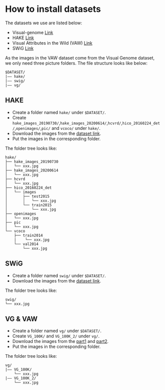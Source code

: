 # How to install datasets

The datasets we use are listed below:

- Visual-genome [Link](https://visualgenome.org/api/v0/api_home.html)
- HAKE [Link](http://hake-mvig.cn/home/)
- Visual Attributes in the Wild (VAW) [Link](https://vawdataset.com/)
- SWiG [Link](https://github.com/allenai/swig)

As the images in the VAW dataset come from the Visual Genome dataset, we only need three picture folders. The file structure looks like below:
```
$DATASET/
|–– hake/
|–– swig/
|–– vg/
```

## HAKE
- Create a folder named `hake/` under `$DATASET/`.
- Create `hake_images_20190730/`,`hake_images_20200614/`,`hcvrd/`,`hico_20160224_det/`,`openimages/`,`pic/` and `vcoco/` under `hake/`.
- Download the images from the [dataset link](https://github.com/DirtyHarryLYL/HAKE/tree/master/Images#download-images-for-hake).
- Put the images in the corresponding folder.

The folder tree looks like:
```
hake/
├── hake_images_20190730
│   └── xxx.jpg
├── hake_images_20200614
│   └── xxx.jpg
├── hcvrd
│   └── xxx.jpg
├── hico_20160224_det
│   └── images
│       ├── test2015
│       │   └── xxx.jpg
│       └── train2015
│           └── xxx.jpg
├── openimages
│   └── xxx.jpg
├── pic
│   └── xxx.jpg
└── vcoco
    ├── train2014
    |    └── xxx.jpg
    └── val2014
        └── xxx.jpg
```
## SWiG
- Create a folder named `swig/` under `$DATASET/`.
- Download the images from the [dataset link](https://swig-data-weights.s3.us-east-2.amazonaws.com/images_512.zip).

The folder tree looks like:
```
swig/
└── xxx.jpg
```
## VG & VAW
- Create a folder named `vg/` under `$DATASET/`.
- Create `VG_100K/` and `VG_100K_2/` under `vg/`.
- Download the images from the [part1](https://cs.stanford.edu/people/rak248/VG_100K_2/images.zip) and [part2](https://cs.stanford.edu/people/rak248/VG_100K_2/images2.zip).
- Put the images in the corresponding folder.

The folder tree looks like:
```
vg/
|–– VG_100K/
    └── xxx.jpg
|–– VG_100K_2/
    └── xxx.jpg
```

